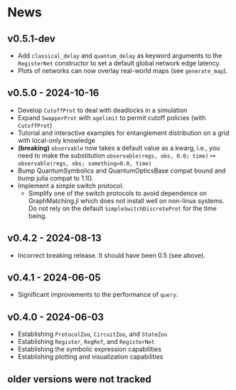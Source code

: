 # News

## v0.5.1-dev

- Add `classical_delay` and `quantum_delay` as keyword arguments to the `RegisterNet` constructor to set a default global network edge latency.
- Plots of networks can now overlay real-world maps (see `generate_map`).

## v0.5.0 - 2024-10-16

- Develop `CutoffProt` to deal with deadlocks in a simulation
- Expand `SwapperProt` with `agelimit` to permit cutoff policies (with `CutoffProt`)
- Tutorial and interactive examples for entanglement distribution on a grid with local-only knowledge
- **(breaking)** `observable` now takes a default value as a kwarg, i.e., you need to make the substitution `observable(regs, obs, 0.0; time)` ↦ `observable(regs, obs; something=0.0, time)`
- Bump QuantumSymbolics and QuantumOpticsBase compat bound and bump julia compat to 1.10.
- Implement a simple switch protocol.
    - Simplify one of the switch protocols to avoid dependence on GraphMatching.jl which does not install well on non-linux systems. Do not rely on the default `SimpleSwitchDiscreteProt` for the time being.

## v0.4.2 - 2024-08-13

- Incorrect breaking release. It should have been 0.5 (see above).

## v0.4.1 - 2024-06-05

- Significant improvements to the performance of `query`.

## v0.4.0 - 2024-06-03

- Establishing `ProtocolZoo`, `CircuitZoo`, and `StateZoo`
- Establishing `Register`, `RegRef`, and `RegisterNet`
- Establishing the symbolic expression capabilities
- Establishing plotting and visualization capabilities

## older versions were not tracked
